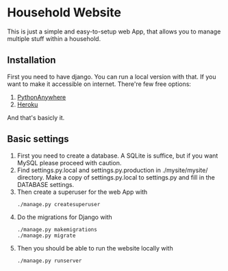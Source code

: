 # Household Website

This is just a simple and easy-to-setup web App, 
that allows you to manage multiple stuff within
a household.

## Installation

First you need to have django. You can run a local
version with that.
If you want to make it accessible on internet.
There're few free options:
1. [PythonAnywhere](https://www.pythonanywhere.com)
1. [Heroku](https://www.heroku.com)

And that's basicly it.

## Basic settings
1. First you need to create a database. A SQLite is suffice,
but if you want MySQL please proceed with caution.
1. Find settings.py.local and settings.py.production
in ./mysite/mysite/ directory. Make a copy of settings.py.local
to settings.py and fill in the DATABASE settings.
1. Then create a superuser for the web App with
    ```bash
    ./manage.py createsuperuser
    ```
1. Do the migrations for Django with
    ```
    ./manage.py makemigrations
    ./manage.py migrate
    ```
1. Then you should be able to run the website locally with
    ```
    ./manage.py runserver
    ```
